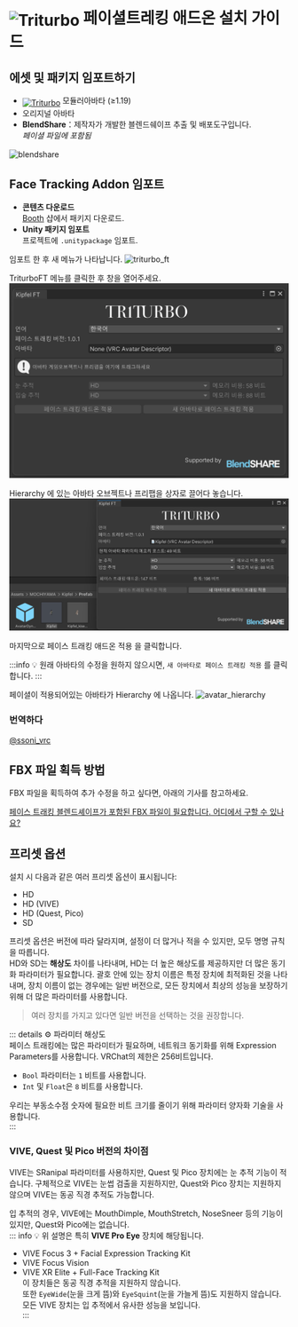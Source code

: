 # <img src="/triturbo_logo.png" alt="Triturbo" style="width: 32px; height: 32px; vertical-align: -4px; display: inline;"/> 페이셜트레킹 애드온 설치 가이드
## 에셋 및 패키지 임포트하기
- [<img src="/modular_avatar_icon.png" alt="Triturbo" style="width: 24px; height: 24px; vertical-align: -4px; display: inline;"/>](https://modular-avatar.nadena.dev/) 모듈러아바타 (≥1.19)
- 오리지널 아바타
- **BlendShare**：제작자가 개발한 블렌드쉐이프 추출 및 배포도구입니다.\
*페이셜 파일에 포함됨*
<img src="/blendshare_unitypackage.png" alt="blendshare" style="width: 256px; height: 32px; vertical-align: middle;"/>

## Face Tracking Addon 임포트
- **콘텐츠 다운로드**\
[Booth](https://triturbo.booth.pm/) 샵에서 패키지 다운로드.
- **Unity 패키지 임포트**\
프로젝트에 `.unitypackage` 임포트.

임포트 한 후 새 메뉴가 나타납니다.
![triturbo_ft](/triturbo_ft.png)

TriturboFT 메뉴를 클릭한 후 창을 열어주세요.
![ft_window](./assets/ft_window.png)

Hierarchy 에 있는 아바타 오브젝트나 프리팹을 상자로 끌어다 놓습니다.
![ft_window](./assets/ft_window_avatar.png)

마지막으로 페이스 트래킹 애드온 적용 을 클릭합니다.

:::info
💡 원래 아바타의 수정을 원하지 않으시면, `새 아바타로 페이스 트래킹 적용` 를 클릭합니다.
:::

페이셜이 적용되어있는 아바타가 Hierarchy 에 나옵니다.
![avatar_hierarchy](/avatar_hierarchy.png)

### 번역하다
[@ssoni_vrc](https://x.com/ssoni_vrc)
## FBX 파일 획득 방법  
FBX 파일을 획득하여 추가 수정을 하고 싶다면, 아래의 기사를 참고하세요.

[페이스 트래킹 블렌드셰이프가 포함된 FBX 파일이 필요합니다. 어디에서 구할 수 있나요?](blendshare)

## 프리셋 옵션  
설치 시 다음과 같은 여러 프리셋 옵션이 표시됩니다:
- HD
- HD (VIVE)
- HD (Quest, Pico)
- SD

프리셋 옵션은 버전에 따라 달라지며, 설정이 더 많거나 적을 수 있지만, 모두 명명 규칙을 따릅니다.  
HD와 SD는 **해상도** 차이를 나타내며, HD는 더 높은 해상도를 제공하지만 더 많은 동기화 파라미터가 필요합니다. 괄호 안에 있는 장치 이름은 특정 장치에 최적화된 것을 나타내며, 장치 이름이 없는 경우에는 일반 버전으로, 모든 장치에서 최상의 성능을 보장하기 위해 더 많은 파라미터를 사용합니다.  
> 여러 장치를 가지고 있다면 일반 버전을 선택하는 것을 권장합니다.

::: details ⚙ 파라미터 해상도  
페이스 트래킹에는 많은 파라미터가 필요하며, 네트워크 동기화를 위해 Expression Parameters를 사용합니다. VRChat의 제한은 256비트입니다.  
- `Bool` 파라미터는 `1` 비트를 사용합니다.  
- `Int` 및 `Float`은 `8` 비트를 사용합니다.

우리는 부동소수점 숫자에 필요한 비트 크기를 줄이기 위해 파라미터 양자화 기술을 사용합니다.  
:::

### VIVE, Quest 및 Pico 버전의 차이점  
VIVE는 SRanipal 파라미터를 사용하지만, Quest 및 Pico 장치에는 눈 추적 기능이 적습니다. 구체적으로 VIVE는 눈썹 검출을 지원하지만, Quest와 Pico 장치는 지원하지 않으며 VIVE는 동공 직경 추적도 가능합니다.

입 추적의 경우, VIVE에는 MouthDimple, MouthStretch, NoseSneer 등의 기능이 있지만, Quest와 Pico에는 없습니다.  
::: info 💡 위 설명은 특히 **VIVE Pro Eye** 장치에 해당됩니다.  


- VIVE Focus 3 + Facial Expression Tracking Kit  
- VIVE Focus Vision  
- VIVE XR Elite + Full-Face Tracking Kit  
이 장치들은 동공 직경 추적을 지원하지 않습니다.  
또한 `EyeWide`(눈을 크게 뜸)와 `EyeSquint`(눈을 가늘게 뜸)도 지원하지 않습니다.  
모든 VIVE 장치는 입 추적에서 유사한 성능을 보입니다.  
:::
